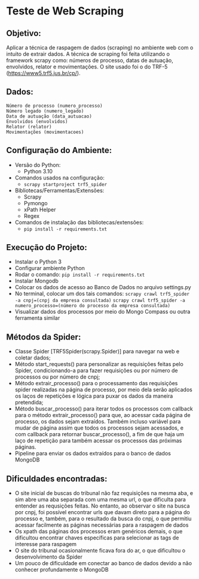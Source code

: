 # Teste de Web Scraping

## Objetivo:

Aplicar a técnica de raspagem de dados (scraping) no ambiente web com o intuito de extrair dados. A técnica de scraping foi feita utilizando o framework scrapy como: números de processo, datas de autuação, envolvidos, relator e movimentações. O site usado foi o do TRF-5 (https://www5.trf5.jus.br/cp/).


## Dados: 
	Número de processo (numero_processo)
    Número legado (numero_legado)
	Data de autuação (data_autuacao)
	Envolvidos (envolvidos)
	Relator (relator)
	Movimentações (movimentacoes)


## Configuração do Ambiente: 
- Versão do Python:
    - Python 3.10
- Comandos usados na configuração:
	- `scrapy startproject trf5_spider`
- Bibliotecas/Ferramentas/Extensões:
	- Scrapy
    - Pymongo
	- xPath Helper
    - Regex
- Comandos de instalação das bibliotecas/extensões:
    - `pip install -r requirements.txt`


## Execução do Projeto:

- Instalar o Python 3
- Configurar ambiente Python
- Rodar o comando: `pip install -r requirements.txt`
- Instalar Mongodb
- Colocar os dados de acesso ao Banco de Dados no arquivo settings.py
- No terminal, colocar um dos tais comandos:
    `scrapy crawl trf5_spider -a cnpj=(cnpj da empresa consultada)`
    `scrapy crawl trf5_spider -a numero_processo=(número do processo da empresa consultada)` 
- Visualizar dados dos processos por meio do Mongo Compass ou outra ferramenta similar  
	

## Métodos da Spider:
  
- Classe Spider [TRF5Spider(scrapy.Spider)] para navegar na web e coletar dados;
- Método start_requests() para personalizar as requisições feitas pelo Spider, condicionando-a para fazer requisições ou por número de processos ou por número de cnpj; 
- Método extrair_processo() para o processamento das requisições spider realizadas na página de processo, por meio dela serão aplicados os laços de repetições e lógica para puxar os dados da maneira pretendida;
- Método buscar_processo() para iterar todos os processos com callback para o método extrair_processo() para que, ao acessar cada página de processo, os dados sejam extraídos. Também incluso variável para mudar de página assim que todos os processos sejam acessados, e com callback para retornar buscar_processo(), a fim de que haja um laço de repetição para também acessar os processos das próximas páginas.
- Pipeline para enviar os dados extraídos para o banco de dados MongoDB

## Dificuldades encontradas:

- O site inicial de buscas do tribunal não faz requisições na mesma aba, e sim abre uma aba separada com uma mesma url, o que dificulta para entender as requsições feitas. No entanto, ao observar o site na busca por cnpj, foi possível encontrar urls que davam direto para a página do processo e, também, para o resultado da busca do cnpj, o que permitiu acessar facilmente as páginas necessárias para a raspagem de dados
- Os xpath das páginas dos processos eram genéricos demais, o que dificultou encontrar chaves específicas para selecionar as tags de interesse para raspagem
- O site do tribunal ocasionalmente ficava fora do ar, o que dificultou o desenvolvimento da Spider
- Um pouco de dificuldade em conectar ao banco de dados devido a não conhecer profundamente o MongoDB